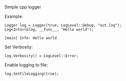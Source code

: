 Simple cpp logger


Example:
```
Logger log = Logger(true, LogLevel::Debug, "out.log");
Log<Info>(&log, __func__, "Hello world");
```
```
[main] Info: Hello world
```

Set Verbosity:
```
log.Verbosity() = LogLevel::Error;
```
Enable logging to file:
```
log.SetFileLogging(true);
```
